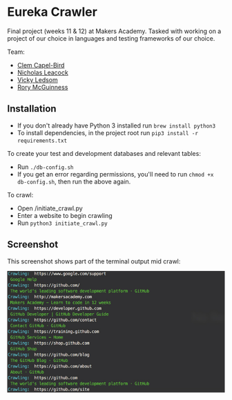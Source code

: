 # Eureka Crawler


Final project (weeks 11 & 12) at Makers Academy. Tasked with working on a project of our choice in languages and testing frameworks of our choice.

Team:
- [Clem Capel-Bird](https://github.com/ClemCB)
- [Nicholas Leacock](https://github.com/marudine)
- [Vicky Ledsom](https://github.com/ledleds)
- [Rory McGuinness](https://github.com/rorymcgit)

## Installation

- If you don't already have Python 3 installed run ``` brew install python3 ```
- To install dependencies, in the project root run ``` pip3 install -r requirements.txt ```

To create your test and development databases and relevant tables:

- Run ```./db-config.sh```
- If you get an error regarding permissions, you'll need to run ```chmod +x db-config.sh```, then run the above again.

To crawl:

- Open /initiate_crawl.py
- Enter a website to begin crawling
- Run ``` python3 initiate_crawl.py ```

## Screenshot

This screenshot shows part of the terminal output mid crawl:

![alt text](/Screenshots/crawler.jpg?raw=true "Crawling")
